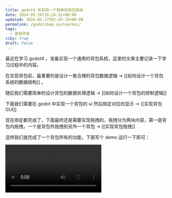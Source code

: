 ```yaml
---
title: godot4 中实现一个简单的背包系统
date: 2024-05-16T16:24:51+08:00
updated: 2024-05-17T01:45:10+08:00
permalink: /godot/bag-system/moc/
tags:
  - 游戏开发
ccby: true
draft: false
---
```



最近在学习 godot4 ，准备实现一个通用的背包系统，这里的文章主要记录一下学习过程中的内容。

在实现背包前，最重要的是设计一套合理的背包数据逻辑 -> [[如何设计一个背包系统的数据结构]] 。

随后我们需要简单的设计背包的数据处理逻辑 -> [[如何设计一个背包的控制逻辑]]

下面我们需要在 godot 中实现一个背包的 ui 然后绑定对应的显示 -> [[实现背包GUI]]

现在绑定都完成了，下面最终还是需要实现拖拽的，拖拽分为两块内容，第一是背包内拖拽，一个是背包外拖拽到另外一个背包 -> [[实现背包拖拽]]

这样我们就完成了一个背包所有的功能，下面写个 demo 运行一下即可：

<video src="https://cdn.iceprosurface.com/upload/md/202405170125519.mp4" controls />